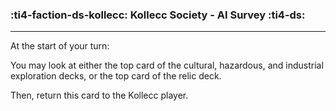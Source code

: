 ### :ti4-faction-ds-kollecc: __Kollecc Society - AI Survey__ :ti4-ds:

---
At the start of your turn:

You may look at either the top card of the cultural, hazardous, and industrial exploration decks, or the top card of the relic deck.

Then, return this card to the Kollecc player.
